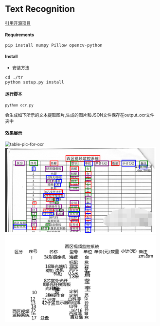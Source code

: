 # Text Recognition 

[引用开源项目](https://github.com/myhub/tr)
#### Requirements
<pre>pip install numpy Pillow opencv-python
</pre>
#### Install

+ 安装方法
<pre>
cd ./tr
python setup.py install
</pre>

#### 运行脚本
```
python ocr.py
```
会生成如下所示的文本提取图片,生成的图片和JSON文件保存在output_ocr文件夹中

#### 效果展示
![table-pic-for-ocr](https://raw.githubusercontent.com/myhub/tr/master/imgs/id_card.jpeg)<br>
![color_pil](https://github.com/Deeachain/OCR/blob/master/ocr_output/color_pil.png)<br>
![blank_pil](https://github.com/Deeachain/OCR/blob/master/ocr_output/blank_pil.png)

